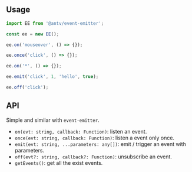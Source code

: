 ## Usage

```js
import EE from '@antv/event-emitter';

const ee = new EE();

ee.on('mouseover', () => {});

ee.once('click', () => {});

ee.on('*', () => {});

ee.emit('click', 1, 'hello', true);

ee.off('click');
```



## API

Simple and similar with `event-emitter`.


 - `on(evt: string, callback: Function)`: listen an event.
 - `once(evt: string, callback: Function)`: listen a event only once.
 - `emit(evt: string, ...parameters: any[])`: emit / trigger an event with parameters.
 - `off(evt?: string, callback?: Function)`: unsubscribe an event.
 - `getEvents()`: get all the exist events.
